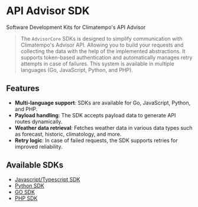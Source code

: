 # API Advisor SDK

Software Development Kits for Climatempo's API Advisor

>The `AdvisorCore` SDKs is designed to simplify communication with Climatempo's Advisor API. Allowing you to build your requests and collecting the data with the help of the implemented abstractions. It supports token-based authentication and automatically manages retry attempts in case of failures. This system is available in multiple languages (Go, JavaScript, Python, and PHP).

## Features

- **Multi-language support**: SDKs are available for Go, JavaScript, Python, and PHP.
- **Payload handling**: The SDK accepts payload data to generate API routes dynamically.
- **Weather data retrieval**: Fetches weather data in various data types such as forecast, historic, climatology, and more.
- **Retry logic**: In case of failed requests, the SDK supports retries for improved reliability.

## Available SDKs

- [Javascript/Typescript SDK](node-advisor-core/doc/README.md)
- [Python SDK](python-advisor-core/doc/README.md)
- [GO SDK]()
- [PHP SDK]()
